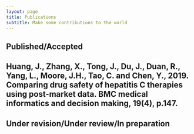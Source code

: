 ```yaml
---
layout: page
title: Publications
subtitle: Make some contributions to the world
---
```


<h2> Published/Accepted <h2>

Huang, J., Zhang, X., **Tong, J.**, Du, J., Duan, R., Yang, L., Moore, J.H., Tao, C. and Chen, Y., 2019. Comparing drug safety of hepatitis C therapies using post-market data. BMC medical informatics and decision making, 19(4), p.147.

<h2> Under revision/Under review/In preparation <h2>

